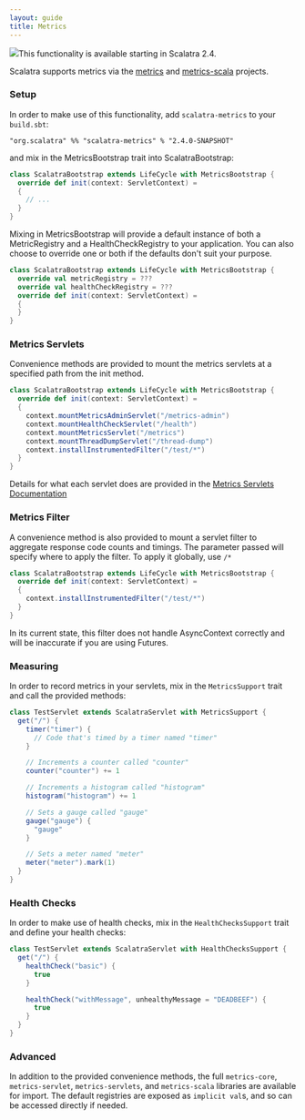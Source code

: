 ```yaml
---
layout: guide
title: Metrics
---
```


<div class="alert alert-info">
  <img src="/images/glyphicons/glyphicons_023_cogwheels.png">This functionality is available starting in Scalatra 2.4.
</div>

Scalatra supports metrics via the [metrics](https://dropwizard.github.io/metrics/3.1.0/) and
[metrics-scala](https://github.com/erikvanoosten/metrics-scala) projects.

### Setup

In order to make use of this functionality, add `scalatra-metrics` to your `build.sbt`:

```
"org.scalatra" %% "scalatra-metrics" % "2.4.0-SNAPSHOT"
```

and mix in the MetricsBootstrap trait into ScalatraBootstrap:

```scala
class ScalatraBootstrap extends LifeCycle with MetricsBootstrap {
  override def init(context: ServletContext) =
  {
    // ...
  }
}
```

Mixing in MetricsBootstrap will provide a default instance of both a MetricRegistry and a HealthCheckRegistry to your application. You can also choose to override one or both if the defaults don't suit your purpose.

```scala
class ScalatraBootstrap extends LifeCycle with MetricsBootstrap {
  override val metricRegistry = ???
  override val healthCheckRegistry = ???
  override def init(context: ServletContext) =
  {
  }
}
```

### Metrics Servlets

Convenience methods are provided to mount the metrics servlets at a specified path from the init method.

```scala
class ScalatraBootstrap extends LifeCycle with MetricsBootstrap {
  override def init(context: ServletContext) =
  {
    context.mountMetricsAdminServlet("/metrics-admin")
    context.mountHealthCheckServlet("/health")
    context.mountMetricsServlet("/metrics")
    context.mountThreadDumpServlet("/thread-dump")
    context.installInstrumentedFilter("/test/*")
  }
}
```

Details for what each servlet does are provided in the
[Metrics Servlets Documentation](https://dropwizard.github.io/metrics/3.1.0/manual/servlets/)

### Metrics Filter

A convenience method is also provided to mount a servlet filter to aggregate response code counts and timings. The parameter passed will specify where to apply the filter. To apply it globally, use ```/*```

```scala
class ScalatraBootstrap extends LifeCycle with MetricsBootstrap {
  override def init(context: ServletContext) =
  {
    context.installInstrumentedFilter("/test/*")
  }
}
```

<div class="alert alert-error">
  In its current state, this filter does not handle AsyncContext correctly and will be inaccurate if you are using Futures.
</div>

### Measuring

In order to record metrics in your servlets, mix in the ```MetricsSupport``` trait and call the provided methods:

```scala
class TestServlet extends ScalatraServlet with MetricsSupport {
  get("/") {
    timer("timer") {
      // Code that's timed by a timer named "timer"
    }

    // Increments a counter called "counter"
    counter("counter") += 1

    // Increments a histogram called "histogram"
    histogram("histogram") += 1

    // Sets a gauge called "gauge"
    gauge("gauge") {
      "gauge"
    }

    // Sets a meter named "meter"
    meter("meter").mark(1)
  }
}
```

### Health Checks

In order to make use of health checks, mix in the ```HealthChecksSupport``` trait and define your health
checks:

```scala
class TestServlet extends ScalatraServlet with HealthChecksSupport {
  get("/") {
    healthCheck("basic") {
      true
    }

    healthCheck("withMessage", unhealthyMessage = "DEADBEEF") {
      true
    }
  }
}
```

### Advanced

In addition to the provided convenience methods, the full `metrics-core`, `metrics-servlet`, `metrics-servlets`, and `metrics-scala` libraries are available for import. The default registries are exposed as `implicit val`s, and so can be accessed directly if needed.
